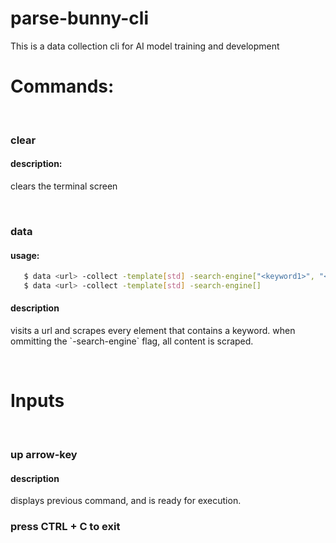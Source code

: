 # parse-bunny-cli
This is a data collection cli for AI model training and development
&nbsp;

<h1>Commands:</h1>
<br />
<h3>clear</h3>
<h4>description:</h4>
<p>clears the terminal screen</p>
<br />
<h3>data</h3>
<h4>usage:</h4>

```bash
   $ data <url> -collect -template[std] -search-engine["<keyword1>", "<keyword2>"]
   $ data <url> -collect -template[std] -search-engine[]
```

<h4>description</h4>
<p>visits a url and scrapes every element that contains a keyword. 
when ommitting the `-search-engine` flag, all content is scraped.</p>
<br />

<h1>Inputs</h1>
<br />
<h3>up arrow-key</h3>
<h4>description</h4>
<p>displays previous command, and is ready for execution.</p>

<h3>press CTRL + C to exit<h3>
